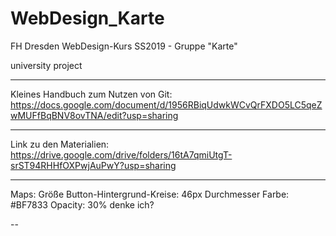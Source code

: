 # WebDesign_Karte
FH Dresden WebDesign-Kurs SS2019 - Gruppe "Karte"

university project

---

Kleines Handbuch zum Nutzen von Git: https://docs.google.com/document/d/1956RBiqUdwkWCvQrFXDO5LC5qeZwMUFfBqBNV8ovTNA/edit?usp=sharing

---

Link zu den Materialien: https://drive.google.com/drive/folders/16tA7qmiUtgT-srST94RHHfOXPwjAuPwY?usp=sharing

---

Maps:
Größe Button-Hintergrund-Kreise: 46px Durchmesser
Farbe: #BF7833
Opacity: 30% denke ich?

--